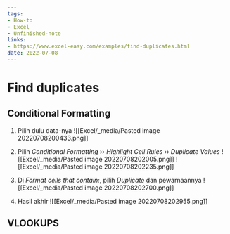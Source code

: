 ```yaml
---
tags:
- How-to
- Excel
- Unfinished-note
links:
- https://www.excel-easy.com/examples/find-duplicates.html
date: 2022-07-08
---
```


# Find duplicates

## Conditional Formatting
1. Pilih dulu data-nya
![[Excel/_media/Pasted image 20220708200433.png]]

2. Pilih _Conditional Formatting_ ›› _Highlight Cell Rules_ ›› _Duplicate Values_
![[Excel/_media/Pasted image 20220708202005.png]]
![[Excel/_media/Pasted image 20220708202235.png]]
3. Di _Format cells that contain:_, pilih _Duplicate_ dan pewarnaannya
![[Excel/_media/Pasted image 20220708202700.png]]


4. Hasil akhir
![[Excel/_media/Pasted image 20220708202955.png]]



## VLOOKUPS

